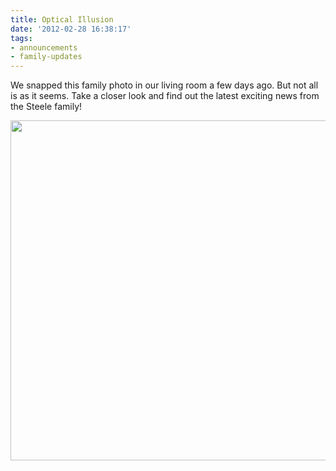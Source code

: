 ```yaml
---
title: Optical Illusion
date: '2012-02-28 16:38:17'
tags:
- announcements
- family-updates
---
```


We snapped this family photo in our living room a few days ago. But not all is as it seems. Take a closer look and find out the latest exciting news from the Steele family!

<img class="aligncenter size-full wp-image-1433" title="optical-illusion" src="https://s3.amazonaws.com/content.ofreport.com/2012/02/optical-illusion.png" alt="" width="600" height="544" />
